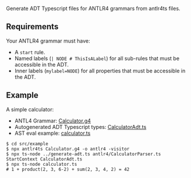 Generate ADT Typescript files for ANTLR4 grammars from antlr4ts files.

## Requirements

Your ANTLR4 grammar must have:

-   A `start` rule.
-   Named labels (`| NODE # ThisIsALabel`) for all sub-rules that must be accessible in the ADT.
-   Inner labels (`mylabel=NODE`) for all properties that must be accessible in the ADT.

## Example

A simple calculator:

-   ANTL4 Grammar: [Calculator.g4](src/example/Calculator.g4)
-   Autogenerated ADT Typescript types: [CalculatorAdt.ts](src/example/CalculatorAdt.ts)
-   AST eval example: [calculator.ts](src/example/calculator.ts)

```shell
$ cd src/example
$ npx antlr4ts Calculator.g4 -o antlr4 -visitor
$ npx ts-node ../generate-adt.ts antlr4/CalculatorParser.ts StartContext CalculatorAdt.ts
$ npx ts-node calculator.ts
# 1 + product(2, 3, 6-2) + sum(2, 3, 4, 2) = 42
```
